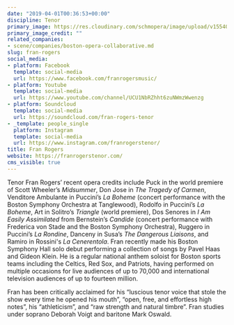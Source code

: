 ```yaml
---
date: "2019-04-01T00:36:53+00:00"
discipline: Tenor
primary_image: https://res.cloudinary.com/schmopera/image/upload/v1554078892/media/2019/04/FranRogers.jpg
primary_image_credit: ""
related_companies:
- scene/companies/boston-opera-collaborative.md
slug: fran-rogers
social_media:
- platform: Facebook
  template: social-media
  url: https://www.facebook.com/franrogersmusic/
- platform: Youtube
  template: social-media
  url: https://www.youtube.com/channel/UCU1NbRZhht6zuNWmzWwenzg
- platform: Soundcloud
  template: social-media
  url: https://soundcloud.com/fran-rogers-tenor
- _template: people_single
  platform: Instagram
  template: social-media
  url: https://www.instagram.com/franrogerstenor/
title: Fran Rogers
website: https://franrogerstenor.com/
cms_visible: true
---
```

Tenor Fran Rogers’ recent opera credits include Puck in the world premiere of Scott Wheeler’s _Midsummer_, Don Jose in _The Tragedy of Carmen_, Venditore Ambulante in Puccini’s _La Boheme_ (concert performance with the Boston Symphony Orchestra at Tanglewood), Rodolfo in Puccini’s _La Boheme_, Art in Solitro’s _Triangle_ (world premiere), Dos Senores in _I Am Easily Assimilated_ from Bernstein’s _Candide_ (concert performance with Frederica von Stade and the Boston Symphony Orchestra), Ruggero in Puccini’s _La Rondine_, Danceny in Susa’s _The Dangerous Liaisons_, and Ramiro in Rossini's _La Cenerentola_. Fran recently made his Boston Symphony Hall solo debut performing a collection of songs by Pavel Haas and Gideon Klein. He is a regular national anthem soloist for Boston sports teams including the Celtics, Red Sox, and Patriots, having performed on multiple occasions for live audiences of up to 70,000 and international television audiences of up to fourteen million. 

Fran has been critically acclaimed for his “luscious tenor voice that stole the show every time he opened his mouth”, “open, free, and effortless high notes”, his “athleticism”, and “raw strength and natural timbre”. Fran studies under soprano Deborah Voigt and baritone Mark Oswald.